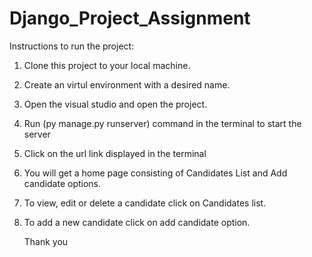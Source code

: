 # Django_Project_Assignment

Instructions to run the project:
1. Clone this project to your local machine.
2. Create an virtul environment with a desired name.
3. Open the visual studio and open the project.
4. Run (py manage.py runserver) command in the terminal to start the server
5. Click on the url link displayed in the terminal
6. You will get a home page consisting of Candidates List and Add candidate options.
7. To view, edit or delete a candidate click on Candidates list.
8. To add a new candidate click on add candidate option.

   Thank you
